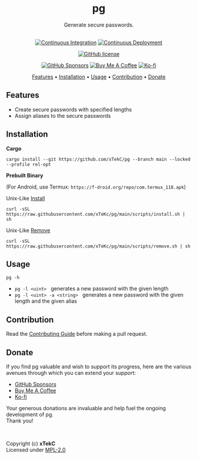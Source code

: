 <div align="center">

# pg
Generate secure passwords.

<!-- <a href="https://crates.io/crates/pg/"><img src="https://img.shields.io/crates/v/pg?style=flat&amp;labelColor=032a1a&amp;color=065535&amp;logo=Rust&amp;logoColor=white" alt="Crate Release"></a> -->
<br>
<a href="https://github.com/xTekC/pg/actions?query=workflow%3A%22Continuous+Integration%22"><img src="https://img.shields.io/github/actions/workflow/status/xTekC/pg/ci.yml?branch=main&amp;style=flat&amp;labelColor=032a1a&amp;color=065535&amp;logo=GitHub%20Actions&amp;logoColor=white&amp;label=Build" alt="Continuous Integration"></a>
<a href="https://github.com/xTekC/pg/actions?query=workflow%3A%22Continuous+Deployment%22"><img src="https://img.shields.io/github/actions/workflow/status/xTekC/pg/cd.yml?style=flat&amp;labelColor=032a1a&amp;color=065535&amp;logo=GitHub%20Actions&amp;logoColor=white&amp;label=Release" alt="Continuous Deployment"></a>
<!-- <a href="https://docs.rs/pg/"><img src="https://img.shields.io/docsrs/pg?style=flat&amp;labelColor=032a1a&amp;color=065535&amp;logo=Rust&amp;logoColor=white" alt="Documentation"></a> -->

[![GitHub license](https://img.shields.io/github/license/xTekC/pg.svg?style=flat&labelColor=032a1a&color=065535&logo=GitHub&logoColor=black&label=License)](https://github.com/xTekC/pg/blob/main/LICENSE)

[![GitHub Sponsors](https://img.shields.io/badge/Sponsor-GitHub-purple?style=flat&labelColor=grey&color=8a63d2&logo=github&logoColor=white)](https://github.com/sponsors/xTekC)
[![Buy Me A Coffee](https://img.shields.io/badge/Buy%20Me%20A-Coffee-orange?style=flat&labelColor=grey&color=ff813f&logo=buy-me-a-coffee&logoColor=black)](https://www.buymeacoffee.com/xTekC)
[![Ko-fi](https://img.shields.io/badge/Support-Ko--fi-red?style=flat&labelColor=grey&color=f16061&logo=ko-fi&logoColor=white)](https://ko-fi.com/xTekC)

<a href="#features">Features</a> •
<a href="#installation">Installation</a> •
<a href="#usage">Usage</a> •
<a href="#contribution">Contribution</a> •
<a href="#donate">Donate</a>

</div>

## Features
- Create secure passwords with specified lengths
- Assign aliases to the secure passwords

## Installation

**Cargo**

```
cargo install --git https://github.com/xTekC/pg --branch main --locked --profile rel-opt
```

**Prebuilt Binary**
<br>

(For Android, use Termux: `https://f-droid.org/repo/com.termux_118.apk`)

Unix-Like [Install](https://github.com/xTeKc/pg/blob/main/scripts/install.sh)<br>

```
curl -sSL https://raw.githubusercontent.com/xTeKc/pg/main/scripts/install.sh | sh
```

Unix-Like [Remove](https://github.com/xTeKc/pg/blob/main/scripts/remove.sh)

```
curl -sSL https://raw.githubusercontent.com/xTeKc/pg/main/scripts/remove.sh | sh
```

## Usage

```
pg -h
```

- `pg -l <uint>` &nbsp; generates a new password with the given length
- `pg -l <uint> -a <string>` &nbsp; generates a new password with the given length and the given alias

## Contribution
Read the [Contributing Guide](CONTRIBUTING.md) before making a pull request.

## Donate
If you find pg valuable and wish to support its progress, here are the various avenues through which you can extend your support:

- [GitHub Sponsors](https://github.com/sponsors/xTekC)
- [Buy Me A Coffee](https://www.buymeacoffee.com/xTekC)
- [Ko-fi](https://ko-fi.com/xTekC)

Your generous donations are invaluable and help fuel the ongoing development of pg. <br>
Thank you!

<br>

Copyright (c) **xTekC** <br>
Licensed under [MPL-2.0](LICENSE)
